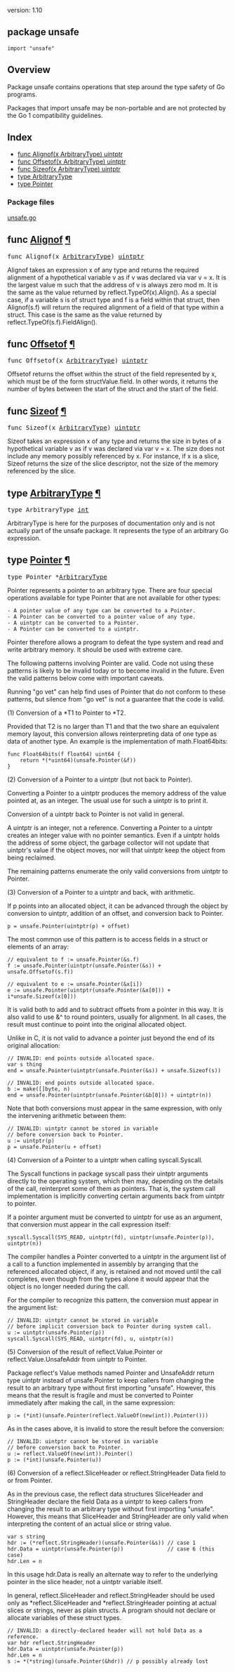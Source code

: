 version: 1.10
## package unsafe

  `import "unsafe"`

## Overview

Package unsafe contains operations that step around the type safety of Go
programs.

Packages that import unsafe may be non-portable and are not protected by the Go
1 compatibility guidelines.

## Index

- [func Alignof(x ArbitraryType) uintptr](#Alignof)
- [func Offsetof(x ArbitraryType) uintptr](#Offsetof)
- [func Sizeof(x ArbitraryType) uintptr](#Sizeof)
- [type ArbitraryType](#ArbitraryType)
- [type Pointer](#Pointer)

### Package files
 [unsafe.go](//github.com/golang/go/blob/2ea7d3461bb41d0ae12b56ee52d43314bcdb97f9/src/unsafe/unsafe.go)

<h2 id="Alignof">func <a href="//github.com/golang/go/blob/2ea7d3461bb41d0ae12b56ee52d43314bcdb97f9/src/unsafe/unsafe.go#L186">Alignof</a>
    <a href="#Alignof">¶</a></h2>
<pre>func Alignof(x <a href="#ArbitraryType">ArbitraryType</a>) <a href="/builtin/#uintptr">uintptr</a></pre>

Alignof takes an expression x of any type and returns the required alignment of
a hypothetical variable v as if v was declared via var v = x. It is the largest
value m such that the address of v is always zero mod m. It is the same as the
value returned by reflect.TypeOf(x).Align(). As a special case, if a variable s
is of struct type and f is a field within that struct, then Alignof(s.f) will
return the required alignment of a field of that type within a struct. This case
is the same as the value returned by reflect.TypeOf(s.f).FieldAlign().

<h2 id="Offsetof">func <a href="//github.com/golang/go/blob/2ea7d3461bb41d0ae12b56ee52d43314bcdb97f9/src/unsafe/unsafe.go#L176">Offsetof</a>
    <a href="#Offsetof">¶</a></h2>
<pre>func Offsetof(x <a href="#ArbitraryType">ArbitraryType</a>) <a href="/builtin/#uintptr">uintptr</a></pre>

Offsetof returns the offset within the struct of the field represented by x,
which must be of the form structValue.field. In other words, it returns the
number of bytes between the start of the struct and the start of the field.

<h2 id="Sizeof">func <a href="//github.com/golang/go/blob/2ea7d3461bb41d0ae12b56ee52d43314bcdb97f9/src/unsafe/unsafe.go#L171">Sizeof</a>
    <a href="#Sizeof">¶</a></h2>
<pre>func Sizeof(x <a href="#ArbitraryType">ArbitraryType</a>) <a href="/builtin/#uintptr">uintptr</a></pre>

Sizeof takes an expression x of any type and returns the size in bytes of a
hypothetical variable v as if v was declared via var v = x. The size does not
include any memory possibly referenced by x. For instance, if x is a slice,
Sizeof returns the size of the slice descriptor, not the size of the memory
referenced by the slice.

<h2 id="ArbitraryType">type <a href="//github.com/golang/go/blob/2ea7d3461bb41d0ae12b56ee52d43314bcdb97f9/src/unsafe/unsafe.go#L5">ArbitraryType</a>
    <a href="#ArbitraryType">¶</a></h2>
<pre>type ArbitraryType <a href="/builtin/#int">int</a></pre>

ArbitraryType is here for the purposes of documentation only and is not actually
part of the unsafe package. It represents the type of an arbitrary Go
expression.

<h2 id="Pointer">type <a href="//github.com/golang/go/blob/2ea7d3461bb41d0ae12b56ee52d43314bcdb97f9/src/unsafe/unsafe.go#L164">Pointer</a>
    <a href="#Pointer">¶</a></h2>
<pre>type Pointer *<a href="#ArbitraryType">ArbitraryType</a></pre>

Pointer represents a pointer to an arbitrary type. There are four special
operations available for type Pointer that are not available for other types:

    - A pointer value of any type can be converted to a Pointer.
    - A Pointer can be converted to a pointer value of any type.
    - A uintptr can be converted to a Pointer.
    - A Pointer can be converted to a uintptr.

Pointer therefore allows a program to defeat the type system and read and write
arbitrary memory. It should be used with extreme care.

The following patterns involving Pointer are valid. Code not using these
patterns is likely to be invalid today or to become invalid in the future. Even
the valid patterns below come with important caveats.

Running "go vet" can help find uses of Pointer that do not conform to these
patterns, but silence from "go vet" is not a guarantee that the code is valid.

(1) Conversion of a *T1 to Pointer to *T2.

Provided that T2 is no larger than T1 and that the two share an equivalent
memory layout, this conversion allows reinterpreting data of one type as data of
another type. An example is the implementation of math.Float64bits:

    func Float64bits(f float64) uint64 {
    	return *(*uint64)(unsafe.Pointer(&f))
    }

(2) Conversion of a Pointer to a uintptr (but not back to Pointer).

Converting a Pointer to a uintptr produces the memory address of the value
pointed at, as an integer. The usual use for such a uintptr is to print it.

Conversion of a uintptr back to Pointer is not valid in general.

A uintptr is an integer, not a reference. Converting a Pointer to a uintptr
creates an integer value with no pointer semantics. Even if a uintptr holds the
address of some object, the garbage collector will not update that uintptr's
value if the object moves, nor will that uintptr keep the object from being
reclaimed.

The remaining patterns enumerate the only valid conversions from uintptr to
Pointer.

(3) Conversion of a Pointer to a uintptr and back, with arithmetic.

If p points into an allocated object, it can be advanced through the object by
conversion to uintptr, addition of an offset, and conversion back to Pointer.

    p = unsafe.Pointer(uintptr(p) + offset)

The most common use of this pattern is to access fields in a struct or elements
of an array:

    // equivalent to f := unsafe.Pointer(&s.f)
    f := unsafe.Pointer(uintptr(unsafe.Pointer(&s)) + unsafe.Offsetof(s.f))

    // equivalent to e := unsafe.Pointer(&x[i])
    e := unsafe.Pointer(uintptr(unsafe.Pointer(&x[0])) + i*unsafe.Sizeof(x[0]))

It is valid both to add and to subtract offsets from a pointer in this way. It
is also valid to use &^ to round pointers, usually for alignment. In all cases,
the result must continue to point into the original allocated object.

Unlike in C, it is not valid to advance a pointer just beyond the end of its
original allocation:

    // INVALID: end points outside allocated space.
    var s thing
    end = unsafe.Pointer(uintptr(unsafe.Pointer(&s)) + unsafe.Sizeof(s))

    // INVALID: end points outside allocated space.
    b := make([]byte, n)
    end = unsafe.Pointer(uintptr(unsafe.Pointer(&b[0])) + uintptr(n))

Note that both conversions must appear in the same expression, with only the
intervening arithmetic between them:

    // INVALID: uintptr cannot be stored in variable
    // before conversion back to Pointer.
    u := uintptr(p)
    p = unsafe.Pointer(u + offset)

(4) Conversion of a Pointer to a uintptr when calling syscall.Syscall.

The Syscall functions in package syscall pass their uintptr arguments directly
to the operating system, which then may, depending on the details of the call,
reinterpret some of them as pointers. That is, the system call implementation is
implicitly converting certain arguments back from uintptr to pointer.

If a pointer argument must be converted to uintptr for use as an argument, that
conversion must appear in the call expression itself:

    syscall.Syscall(SYS_READ, uintptr(fd), uintptr(unsafe.Pointer(p)), uintptr(n))

The compiler handles a Pointer converted to a uintptr in the argument list of a
call to a function implemented in assembly by arranging that the referenced
allocated object, if any, is retained and not moved until the call completes,
even though from the types alone it would appear that the object is no longer
needed during the call.

For the compiler to recognize this pattern, the conversion must appear in the
argument list:

    // INVALID: uintptr cannot be stored in variable
    // before implicit conversion back to Pointer during system call.
    u := uintptr(unsafe.Pointer(p))
    syscall.Syscall(SYS_READ, uintptr(fd), u, uintptr(n))

(5) Conversion of the result of reflect.Value.Pointer or
reflect.Value.UnsafeAddr from uintptr to Pointer.

Package reflect's Value methods named Pointer and UnsafeAddr return type uintptr
instead of unsafe.Pointer to keep callers from changing the result to an
arbitrary type without first importing "unsafe". However, this means that the
result is fragile and must be converted to Pointer immediately after making the
call, in the same expression:

    p := (*int)(unsafe.Pointer(reflect.ValueOf(new(int)).Pointer()))

As in the cases above, it is invalid to store the result before the conversion:

    // INVALID: uintptr cannot be stored in variable
    // before conversion back to Pointer.
    u := reflect.ValueOf(new(int)).Pointer()
    p := (*int)(unsafe.Pointer(u))

(6) Conversion of a reflect.SliceHeader or reflect.StringHeader Data field to or
from Pointer.

As in the previous case, the reflect data structures SliceHeader and
StringHeader declare the field Data as a uintptr to keep callers from changing
the result to an arbitrary type without first importing "unsafe". However, this
means that SliceHeader and StringHeader are only valid when interpreting the
content of an actual slice or string value.

    var s string
    hdr := (*reflect.StringHeader)(unsafe.Pointer(&s)) // case 1
    hdr.Data = uintptr(unsafe.Pointer(p))              // case 6 (this case)
    hdr.Len = n

In this usage hdr.Data is really an alternate way to refer to the underlying
pointer in the slice header, not a uintptr variable itself.

In general, reflect.SliceHeader and reflect.StringHeader should be used only as
*reflect.SliceHeader and *reflect.StringHeader pointing at actual slices or
strings, never as plain structs. A program should not declare or allocate
variables of these struct types.

    // INVALID: a directly-declared header will not hold Data as a reference.
    var hdr reflect.StringHeader
    hdr.Data = uintptr(unsafe.Pointer(p))
    hdr.Len = n
    s := *(*string)(unsafe.Pointer(&hdr)) // p possibly already lost


